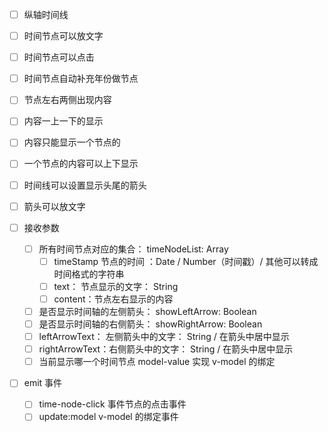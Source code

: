 - [ ] 纵轴时间线
- [ ] 时间节点可以放文字
- [ ] 时间节点可以点击
- [ ] 时间节点自动补充年份做节点
- [ ] 节点左右两侧出现内容
- [ ] 内容一上一下的显示
- [ ] 内容只能显示一个节点的
- [ ] 一个节点的内容可以上下显示
- [ ] 时间线可以设置显示头尾的箭头
- [ ] 箭头可以放文字



- [ ] 接收参数
  - [ ] 所有时间节点对应的集合： timeNodeList: Array
    - [ ] timeStamp 节点的时间 ：Date / Number（时间戳）/ 其他可以转成时间格式的字符串
    - [ ] text： 节点显示的文字： String
    - [ ] content：节点左右显示的内容
  - [ ] 是否显示时间轴的左侧箭头： showLeftArrow: Boolean
  - [ ] 是否显示时间轴的右侧箭头： showRightArrow: Boolean
  - [ ] leftArrowText： 左侧箭头中的文字： String / 在箭头中居中显示
  - [ ] rightArrowText：右侧箭头中的文字： String / 在箭头中居中显示
  - [ ] 当前显示哪一个时间节点 model-value   实现 v-model 的绑定
- [ ] emit 事件
  - [ ] time-node-click 事件节点的点击事件
  - [ ] update:model v-model 的绑定事件